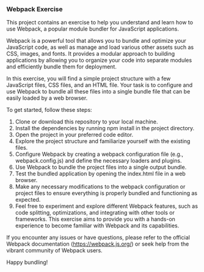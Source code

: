 ### Webpack Exercise
This project contains an exercise to help you understand and learn how to use Webpack, a popular module bundler for JavaScript applications.

Webpack is a powerful tool that allows you to bundle and optimize your JavaScript code, as well as manage and load various other assets such as CSS, images, and fonts. It provides a modular approach to building applications by allowing you to organize your code into separate modules and efficiently bundle them for deployment.

In this exercise, you will find a simple project structure with a few JavaScript files, CSS files, and an HTML file. Your task is to configure and use Webpack to bundle all these files into a single bundle file that can be easily loaded by a web browser.

To get started, follow these steps:

1. Clone or download this repository to your local machine.
2. Install the dependencies by running npm install in the project directory.
3. Open the project in your preferred code editor.
4. Explore the project structure and familiarize yourself with the existing files.
5. Configure Webpack by creating a webpack configuration file (e.g., webpack.config.js) and define the necessary loaders and plugins.
6. Use Webpack to bundle the project files into a single output bundle.
7. Test the bundled application by opening the index.html file in a web browser.
8. Make any necessary modifications to the webpack configuration or project files to ensure everything is properly bundled and functioning as expected.
9. Feel free to experiment and explore different Webpack features, such as code splitting, optimizations, and integrating with other tools or frameworks. This exercise aims to provide you with a hands-on experience to become familiar with Webpack and its capabilities.

If you encounter any issues or have questions, please refer to the official Webpack documentation (https://webpack.js.org/) or seek help from the vibrant community of Webpack users.

Happy bundling!
